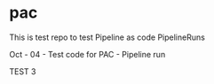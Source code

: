 # pac

This is test repo to test Pipeline as code PipelineRuns

Oct - 04 - Test code for PAC - Pipeline run

TEST 3